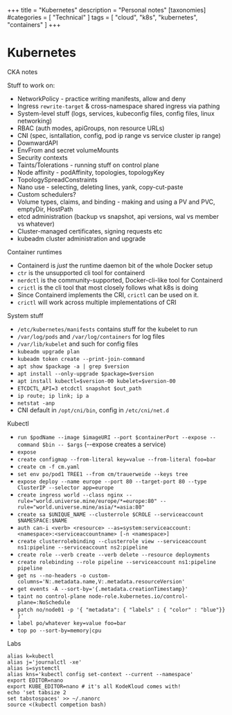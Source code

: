 +++
title = "Kubernetes"
description = "Personal notes"
[taxonomies]
#categories = [ "Technical" ]
tags = [ "cloud", "k8s", "kubernetes", "containers" ]
+++

# Kubernetes

CKA notes

Stuff to work on:

- NetworkPolicy - practice writing manifests, allow and deny
- Ingress `rewrite-target` & cross-namespace shared ingress via pathing
- System-level stuff (logs, services, kubeconfig files, config files, linux networking)
- RBAC (auth modes, apiGroups, non resource URLs)
- CNI (spec, isntallation, config, pod ip range vs service cluster ip range)
- DownwardAPI
- EnvFrom and secret volumeMounts
- Security contexts
- Taints/Tolerations - running stuff on control plane
- Node affinity - podAffinity, topologies, topologyKey
- TopologySpreadConstraints
- Nano use - selecting, deleting lines, yank, copy-cut-paste
- Custom schedulers?
- Volume types, claims, and binding - making and using a PV and PVC, emptyDir, HostPath
- etcd administration (backup vs snapshot, api versions, wal vs member vs whatever)
- Cluster-managed certificates, signing requests etc
- kubeadm cluster administration and upgrade

Container runtimes

- Containerd is _just_ the runtime daemon bit of the whole Docker setup
- `ctr` is the unsupported cli tool for containerd
- `nerdctl` is the community-supported, Docker-cli-like tool for Containerd
- `crictl` is the cli tool that most closely follows what k8s is doing
- Since Containerd implements the CRI, `crictl` can be used on it.
- `crictl` will work across multiple implementations of CRI

System stuff

- `/etc/kubernetes/manifests` contains stuff for the kubelet to run
- `/var/log/pods` and `/var/log/containers` for log files
- `/var/lib/kubelet` and such for config files
- `kubeadm upgrade plan`
- `kubeadm token create --print-join-command`
- `apt show $package -a | grep $version`
- `apt install --only-upgrade $package=$version`
- `apt install kubectl=$version-00 kubelet=$version-00`
- `ETCDCTL_API=3 etcdctl snapshot $out_path`
- `ip route; ip link; ip a`
- `netstat -anp`
- CNI default in `/opt/cni/bin`, config in `/etc/cni/net.d`

Kubectl

- `run $podName --image $imageURI --port $containerPort --expose --command $bin -- $args` (--expose creates a service)
- `expose`
- `create configmap --from-literal key=value --from-literal foo=bar`
- `create cm -f cm.yaml`
- `set env po/pod1 TREE1 --from cm/trauerweide --keys tree`
- `expose deploy --name europe --port 80 --target-port 80 --type ClusterIP --selector app=europe`
- `create ingress world --class nginx --rule="world.universe.mine/europe/*=europe:80" --rule="world.universe.mine/asia/*=asia:80"`
- `create sa $UNIQUE_NAME --clusterrole $CROLE --serviceaccount $NAMESPACE:$NAME`
- `auth can-i <verb> <resource> --as=system:serviceaccount:<namespace>:<serviceaccountname> [-n <namespace>]`
- `create clusterrolebinding --clusterrole view --serviceaccount ns1:pipeline --serviceaccount ns2:pipeline`
- `create role --verb create --verb delete --resource deployments`
- `create rolebinding --role pipeline --serviceaccount ns1:pipeline pipeline`
- `get ns --no-headers -o custom-columns='N:.metadata.name,V:.metadata.resourceVersion'`
- `get events -A --sort-by='{.metadata.creationTimestamp}'`
- `taint no control-plane node-role.kubernetes.io/control-plane=:NoSchedule`
- `patch no/node01 -p '{ "metadata": { "labels" : { "color" : "blue"}} }'`
- `label po/whatever key=value foo=bar`
- `top po --sort-by=memory|cpu`

Labs

```shell
alias k=kubectl
alias j='journalctl -xe'
alias s=systemctl
alias kns='kubectl config set-context --current --namespace'
export EDITOR=nano
export KUBE_EDITOR=nano # it's all KodeKloud comes with!
echo 'set tabsize 2
set tabstospaces' >> ~/.nanorc
source <(kubectl competion bash)
```
